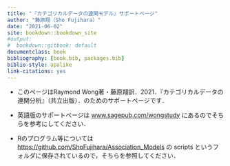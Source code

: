 ```yaml
--- 
title: "『カテゴリカルデータの連関モデル』サポートページ"
author: "藤原翔（Sho Fujihara）"
date: "2021-06-02"
site: bookdown::bookdown_site
#output:
#  bookdown::gitbook: default
documentclass: book
bibliography: [book.bib, packages.bib]
biblio-style: apalike
link-citations: yes
---
```










- このページはRaymond Wong著・藤原翔訳．2021．『カテゴリカルデータの連関分析』（共立出版）．のためのサポートページです．
- 英語版のサポートページは www.sagepub.com/wongstudy にあるのでそちらを参考にしてください．

- Rのプログラム等については https://github.com/ShoFujihara/Association_Models の scripts というフォルダに保存されているので，そちらを参照してください．
